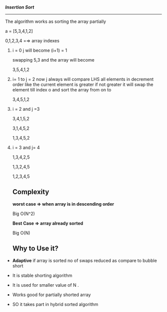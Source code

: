 ***Insertion Sort***
___________________________________________________________________________________________________________________________________________________________

The  algorithm works as sorting the array partially

a = [5,3,4,1,2]

 0,1,2,3,4 =⇒ array indexes

 

1. i = 0 j will become (i+1) = 1
    
    swapping 5,3 and the array will become
    
    3,5,4,1,2
    
2. i= 1 to j = 2 now j always will compare LHS all elements in decrement order like the current element is greater if not greater it will swap the element till index o and sort the array from on to 
    
    3,4,5,1,2
    
3. i = 2 and j =3
    
    3,4,1,5,2
    
    3,1,4,5,2
    
    1,3,4,5,2
    
4. i = 3 and j= 4
    
    1,3,4,2,5
    
    1,3,2,4,5
    
    1,2,3,4,5
    
    ## **Complexity**
    
    **worst case ⇒ when array is in descending order**
    
    Big O(N^2)
    
    **Best Case ⇒ array already sorted**
    
    Big O(N)
    
    ## Why to Use it?

- **Adaptive**
  if array is sorted no of swaps reduced as compare to bubble short
    
- It is stable shorting algorithm
- It is used for smaller value of N .
- Works good for partially shorted array
- SO it takes part in hybrid sorted algorithm
